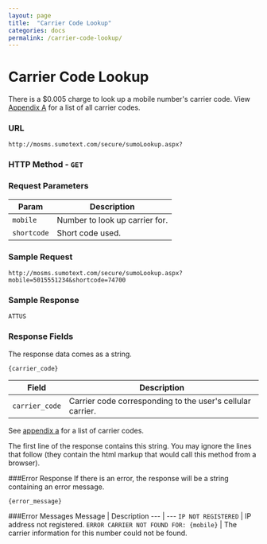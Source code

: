 ```yaml
---
layout: page
title:  "Carrier Code Lookup"
categories: docs
permalink: /carrier-code-lookup/
---
```


Carrier Code Lookup
======

There is a $0.005 charge to look up a mobile number's carrier code. View [Appendix A](https://github.com/SUMOTEXT/Sumotext-API-Guide/blob/master/api-docs/appendices/appendix-a.md) for a list of all carrier codes.

### URL
<pre class="code"><code>http://mosms.sumotext.com/secure/sumoLookup.aspx?</code></pre>
### HTTP Method - `GET`

### Request Parameters
Param | Description
--- | --- 
`mobile` | Number to look up carrier for.
`shortcode` | Short code used.

### Sample Request

<pre class="code"><code>http://mosms.sumotext.com/secure/sumoLookup.aspx?mobile=5015551234&shortcode=74700</code></pre>

### Sample Response
<pre class="code"><code>ATTUS
</code></pre>

### Response Fields
The response data comes as a string. 
<pre class="code"><code>{carrier_code}</code></pre>

Field | Description
--- | --- 
`carrier_code` | Carrier code corresponding to the user's cellular carrier.

See [appendix a](https://github.com/SUMOTEXT/Sumotext-API-Guide/blob/master/api-docs/appendices/appendix-a.md) for a list of carrier codes.

The first line of the response contains this string. You may ignore the lines that follow (they contain the html markup that would call this method from a browser).

###Error Response
If there is an error, the response will be a string containing an error message.
<pre class="code"><code>{error_message}</code></pre>

###Error Messages
Message | Description
--- | --- 
`IP NOT REGISTERED` | IP address not registered.
`ERROR CARRIER NOT FOUND FOR: {mobile}` | The carrier information for this number could not be found.

